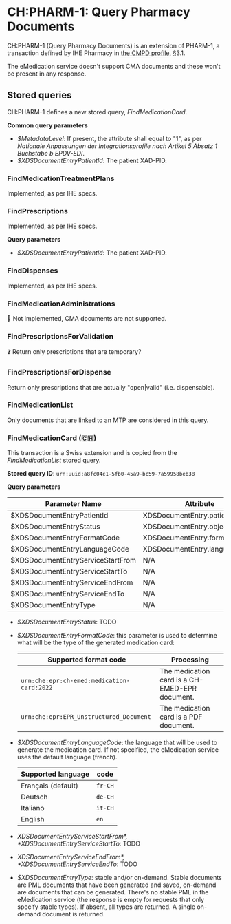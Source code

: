 # CH:PHARM-1: Query Pharmacy Documents

CH:PHARM-1 (Query Pharmacy Documents) is an extension of PHARM-1, a transaction defined by IHE Pharmacy in [the CMPD profile](https://www.ihe.net/uploadedFiles/Documents/Pharmacy/IHE_Pharmacy_Suppl_CMPD.pdf), §3.1.

The eMedication service doesn't support CMA documents and these won't be present in any response.

## Stored queries

CH:PHARM-1 defines a new stored query, _FindMedicationCard_.

**Common query parameters**

* *$MetadataLevel*: If present, the attribute shall equal to "1", as per *Nationale Anpassungen der Integrationsprofile nach Artikel 5 Absatz 1 Buchstabe b EPDV-EDI*.
* *$XDSDocumentEntryPatientId*: The patient XAD-PID.

### FindMedicationTreatmentPlans

Implemented, as per IHE specs.

### FindPrescriptions

Implemented, as per IHE specs.

**Query parameters**

* *$XDSDocumentEntryPatientId*: The patient XAD-PID.

### FindDispenses

Implemented, as per IHE specs.

### FindMedicationAdministrations

🚫 Not implemented, CMA documents are not supported.

### FindPrescriptionsForValidation

❓ Return only prescriptions that are temporary?

### FindPrescriptionsForDispense

Return only prescriptions that are actually "open|valid" (i.e. dispensable).

### FindMedicationList

Only documents that are linked to an MTP are considered in this query.

### FindMedicationCard (🇨🇭)

This transaction is a Swiss extension and is copied from the _FindMedicationList_ stored query.

**Stored query ID**: `urn:uuid:a8fc04c1-5fb0-45a9-bc59-7a59958beb38`

**Query parameters**

| Parameter Name                    | Attribute                     | Opt | Mult |
| --------------------------------- | ----------------------------- | --- | ---- |
| $XDSDocumentEntryPatientId        | XDSDocumentEntry.patientId    | R   | --   |
| $XDSDocumentEntryStatus           | XDSDocumentEntry.objectType   | R   | M    |
| $XDSDocumentEntryFormatCode       | XDSDocumentEntry.formatCode   | O   | M    |
| $XDSDocumentEntryLanguageCode     | XDSDocumentEntry.languageCode | O   | --   |
| $XDSDocumentEntryServiceStartFrom | N/A                           | O   | --   |
| $XDSDocumentEntryServiceStartTo   | N/A                           | O   | --   |
| $XDSDocumentEntryServiceEndFrom   | N/A                           | O   | --   |
| $XDSDocumentEntryServiceEndTo     | N/A                           | O   | --   |
| $XDSDocumentEntryType             | N/A                           | O   | M    |


* *$XDSDocumentEntryStatus*: TODO
* *$XDSDocumentEntryFormatCode*: this parameter is used to determine what will be the type of the generated medication card:

  | Supported format code                      | Processing                                     |
  | ------------------------------------------ | ---------------------------------------------- |
  | `urn:che:epr:ch-emed:medication-card:2022` | The medication card is a CH-EMED-EPR document. |
  | `urn:che:epr:EPR_Unstructured_Document`    | The medication card is a PDF document.         |


* *$XDSDocumentEntryLanguageCode*: the language that will be used to generate the medication card. If not specified, the eMedication service uses the default language (french).

  | Supported language | code    |
  | ------------------ | ------- |
  | Français (default) | `fr-CH` |
  | Deutsch            | `de-CH` |
  | Italiano           | `it-CH` |
  | English            | `en`    |

* *$XDSDocumentEntryServiceStartFrom*, *$XDSDocumentEntryServiceStartTo*: TODO
* *$XDSDocumentEntryServiceEndFrom*, *$XDSDocumentEntryServiceEndTo*: TODO
* *$XDSDocumentEntryType*: stable and/or on-demand. Stable documents are PML documents that have been generated and saved, on-demand are documents that can be generated. There's no stable PML in the eMedication service (the response is empty for requests that only specify stable types). If absent, all types are returned. A single on-demand document is returned.
